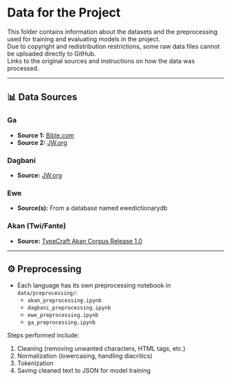 # Data for the Project

This folder contains information about the datasets and the preprocessing used for training and evaluating models in the project.  
Due to copyright and redistribution restrictions, some raw data files cannot be uploaded directly to GitHub.                         
Links to the original sources and instructions on how the data was processed.

---

## 📊 Data Sources

### Ga
- **Source 1:** [Bible.com](https://www.bible.com/bible)  
- **Source 2:** [JW.org](https://www.jw.org)  

### Dagbani
- **Source:** [JW.org](https://www.jw.org)  

### Ewe
- **Source(s):** From a database named ewedictionarydb

### Akan (Twi/Fante)
- **Source:** [TypeCraft Akan Corpus Release 1.0](https://www.researchgate.net/publication/323998547_TypeCraft_Akan_Corpus_Release_10)  


---

## ⚙️ Preprocessing

- Each language has its own preprocessing notebook in `data/preprocessing/`:
  - `akan_preprocessing.ipynb`
  - `dagbani_preprocessing.ipynb`
  - `ewe_preprocessing.ipynb`
  - `ga_preprocessing.ipynb`

Steps performed include:
1. Cleaning (removing unwanted characters, HTML tags, etc.)
2. Normalization (lowercasing, handling diacritics)
3. Tokenization
4. Saving cleaned text to JSON for model training




